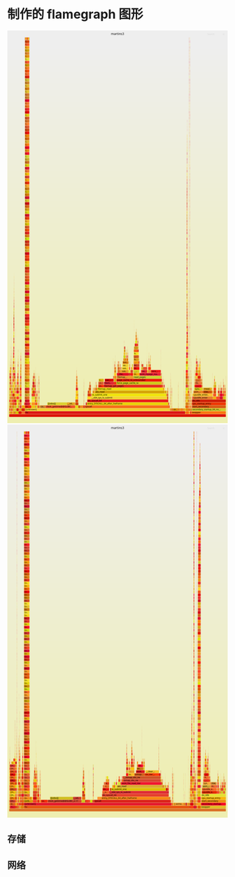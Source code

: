 # 制作的 flamegraph 图形

![](./scsi-sata-ext4-buffer.svg)
![](./scsi-sata-ext4-direct.svg)

## 存储

## 网络
